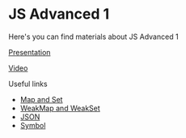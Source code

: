 # JS Advanced 1

Here's you can find materials about JS Advanced 1

[Presentation](https://docs.google.com/presentation/d/1sEbM1ShFa3OiYHlJk0BANXUM9No8wKWYrdk52oaRMR8/edit?usp=sharing)

[Video](https://drive.google.com/file/d/1sOH1XI2wMAcZ2lN6R4Foy-lJxBC-XmWR/view?usp=sharing)

Useful links

- [Map and Set](https://javascript.info/map-set)
- [WeakMap and WeakSet](https://javascript.info/weakmap-weakset)
- [JSON](https://javascript.info/json)
- [Symbol](https://javascript.info/symbol)
